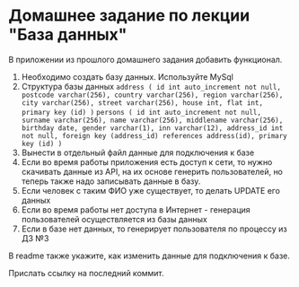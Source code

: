 # Домашнее задание по лекции "База данных"
В приложении из прошлого домашнего задания добавить функционал.

1) Необходимо создать базу данных. Используйте MySql
2) Структура базы данных
`address ( id int auto_increment not null, postcode varchar(256), country varchar(256), region varchar(256), city varchar(256), street varchar(256), house int, flat int, primary key (id) )`
`persons ( id int auto_increment not null, surname varchar(256), name varchar(256), middlename varchar(256), birthday date, gender varchar(1), inn varchar(12), address_id int not null, foreign key (address_id) references address(id), primary key (id) )`
3) Вынести в отдельный файл данные для подключения к базе
4) Если во время работы приложения есть доступ к сети, то нужно скачивать данные из API, на их основе генерить пользователей, но теперь также надо записывать данные в базу.
5) Если человек с таким ФИО уже существует, то делать UPDATE его данных
6) Если во время работы нет доступа в Интернет - генерация пользователей осуществляется из базы данных
7) Если в базе нет данных, то генерирует пользователя по процессу из ДЗ №3

В readme также укажите, как изменить данные для подключения к базе.

Прислать ссылку на последний коммит.